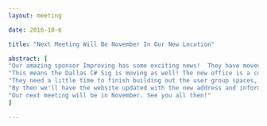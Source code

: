```yaml
---
layout: meeting

date: 2016-10-6

title: "Next Meeting Will Be November In Our New Location"

abstract: [
"Our amazing sponsor Improving has some exciting news!  They have moved their offices to Frisco.",
"This means the Dallas C# Sig is moving as well! The new office is a couple of blocks east of The Shops at Legacy.",
"They need a little time to finish building out the user group spaces, so there will be no user groups the month of October.",
"By then we'll have the website updated with the new address and information.",
"Our next meeting will be in November. See you all then!"
]

---
```

